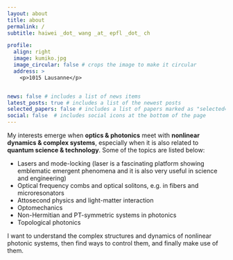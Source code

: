 ```yaml
---
layout: about
title: about
permalink: /
subtitle: haiwei _dot_ wang _at_ epfl _dot_ ch

profile:
  align: right
  image: kumiko.jpg
  image_circular: false # crops the image to make it circular
  address: >
    <p>1015 Lausanne</p>


news: false # includes a list of news items
latest_posts: true # includes a list of the newest posts
selected_papers: false # includes a list of papers marked as "selected={true}"
social: false  # includes social icons at the bottom of the page
---
```


My interests emerge when **optics & photonics** meet with **nonlinear dynamics & complex systems**, especially when it is also related to **quantum science & technology**. Some of the topics are listed below: 

<ul>
    <li>Lasers and mode-locking (laser is a fascinating platform showing emblematic emergent phenomena and it is also very useful in science and engineering)</li>
    <li>Optical frequency combs and optical solitons, e.g. in fibers and microresonators</li>
    <li>Attosecond physics and light-matter interaction</li>
    <li>Optomechanics</li>
    <li>Non-Hermitian and PT-symmetric systems in photonics</li>
    <li>Topological photonics</li>
</ul>




I want to understand the complex structures and dynamics of nonlinear photonic systems, then find ways to control them, and finally make use of them. 
